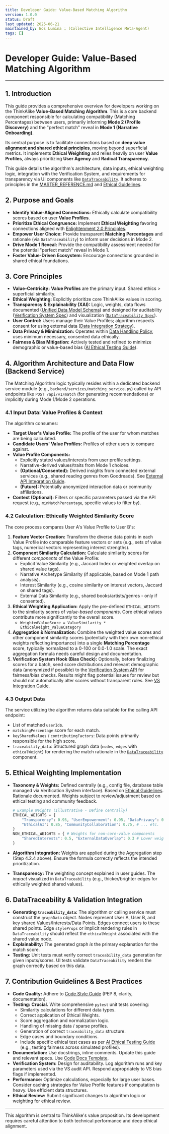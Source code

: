 ```yaml
---
title: Developer Guide: Value-Based Matching Algorithm
version: 1.0.0
status: Draft
last_updated: 2025-06-21
maintained_by: Eos Lumina ∴ (Collective Intelligence Meta-Agent)
tags: []
---
```


# Developer Guide: Value-Based Matching Algorithm

---

## 1. Introduction

This guide provides a comprehensive overview for developers working on the ThinkAlike **Value-Based Matching Algorithm**. This is a core backend component responsible for calculating compatibility (Matching Percentages) between users, primarily informing **Mode 2 (Profile Discovery)** and the "perfect match" reveal in **Mode 1 (Narrative Onboarding)**.

Its central purpose is to facilitate connections based on **deep value alignment and shared ethical principles**, moving beyond superficial metrics. It implements **Ethical Weighting** and relies heavily on user **Value Profiles**, always prioritizing **User Agency** and **Radical Transparency**.

This guide details the algorithm's architecture, data inputs, ethical weighting logic, integration with the Verification System, and requirements for transparency via UI components like [`DataTraceability`](../../components/ui_components/data_traceability.md). It adheres to principles in the [MASTER_REFERENCE.md](../../core/master_reference.md) and [Ethical Guidelines](../../core/ethics/ethical_guidelines.md).

## 2. Purpose and Goals

- **Identify Value-Aligned Connections:** Ethically calculate compatibility scores based on user **Value Profiles**.
- **Prioritize Ethical Congruence:** Implement **Ethical Weighting** favoring connections aligned with [Enlightenment 2.0 Principles](../../core/enlightenment_2_0/enlightenment_2_0_principles.md).
- **Empower User Choice:** Provide transparent **Matching Percentages** and rationale (via `DataTraceability`) to inform user decisions in Mode 2.
- **Drive Mode 1 Reveal:** Provide the compatibility assessment needed for the potential "perfect match" reveal in Mode 1.
- **Foster Value-Driven Ecosystem:** Encourage connections grounded in shared ethical foundations.

## 3. Core Principles

- **Value-Centricity:** **Value Profiles** are the primary input. Shared ethics > superficial similarity.
- **Ethical Weighting:** Explicitly prioritize core ThinkAlike values in scoring.
- **Transparency & Explainability (XAI):** Logic, weights, data flows documented ([Unified Data Model Schema](../../architecture/database/unified_data_model_schema.md)) and designed for auditability ([Verification System Spec](../../architecture/verification_system/verification_system.md)) and visualization ([`DataTraceability Spec`](../../components/ui_components/data_traceability.md)).
- **User Control:** Users manage their Value Profiles; algorithm respects consent for using external data ([Data Integration Strategy](../../architecture/data_integration_strategy.md)).
- **Data Privacy & Minimization:** Operates within [Data Handling Policy](./data_handling_policy_guide.md), uses minimum necessary, consented data ethically.
- **Fairness & Bias Mitigation:** Actively tested and refined to minimize demographic or value-based bias ([AI Ethical Testing Guide](./ai/ai_ethical_testing_guide.md)).

## 4. Algorithm Architecture and Data Flow (Backend Service)

The Matching Algorithm logic typically resides within a dedicated backend service module (e.g., `backend/services/matching_service.py`) called by API endpoints like `POST /api/v1/match` (for generating recommendations) or implicitly during Mode 1/Mode 2 operations.

### 4.1 Input Data: Value Profiles & Context

The algorithm consumes:

- **Target User's Value Profile:** The profile of the user for whom matches are being calculated.
- **Candidate Users' Value Profiles:** Profiles of other users to compare against.
- **Value Profile Components:**
  - Explicitly stated values/interests from user profile settings.
  - Narrative-derived values/traits from Mode 1 choices.
  - **(Optional/Consented):** Derived insights from connected external services (e.g., shared reading genres from Goodreads). See [External API Integration Guide](./external_api_integration_guide.md).
  - **(Future):** Potentially anonymized interaction data or community affiliations.
- **Context (Optional):** Filters or specific parameters passed via the API request (e.g., `minMatchPercentage`, specific values to filter by).

### 4.2 Calculation: Ethically Weighted Similarity Score

The core process compares User A's Value Profile to User B's:

1. **Feature Vector Creation:** Transform the diverse data points in each Value Profile into comparable feature vectors or sets (e.g., sets of value tags, numerical vectors representing interest strengths).
2. **Component Similarity Calculation:** Calculate similarity scores for different _components_ of the Value Profile:
   - Explicit Value Similarity (e.g., Jaccard Index or weighted overlap on shared value tags).
   - Narrative Archetype Similarity (if applicable, based on Mode 1 path analysis).
   - Interest Similarity (e.g., cosine similarity on interest vectors, Jaccard on shared tags).
   - External Data Similarity (e.g., shared books/artists/genres - only if consented).
3. **Ethical Weighting Application:** Apply the pre-defined `ETHICAL_WEIGHTS` to the similarity scores of _value-based components_. Core ethical values contribute more significantly to the overall score.
   - `WeightedValueScore = ValueSimilarity * EthicalWeight_ValueCategory`
4. **Aggregation & Normalization:** Combine the weighted value scores and other component similarity scores (potentially with their own non-ethical weights reflecting importance) into a single **Matching Percentage** score, typically normalized to a 0-100 or 0.0-1.0 scale. The exact aggregation formula needs careful design and documentation.
5. **Verification System Hook (Bias Check):** Optionally, before finalizing scores for a batch, send score distributions and relevant demographic data (anonymized if possible) to the [Verification System API](../../architecture/api/api_endpoints_verification_system.md) for fairness/bias checks. Results might flag potential issues for review but should not automatically alter scores without transparent rules. See [VS Integration Guide](./verification_system_integration_guide.md).

### 4.3 Output Data

The service utilizing the algorithm returns data suitable for the calling API endpoint:

- List of matched `userId`s.
- `matchingPercentage` score for each match.
- `keySharedValues` / `contributingFactors`: Data points primarily responsible for the high score.
- `traceability_data`: Structured graph data (`nodes`, `edges` with `ethicalWeight`) for rendering the match rationale in the [`DataTraceability`](../../components/ui_components/data_traceability.md) component.

## 5. Ethical Weighting Implementation

- **Taxonomy & Weights:** Defined centrally (e.g., config file, database table managed via Verification System interface). Based on [Ethical Guidelines](../../core/ethics/ethical_guidelines.md). Rationale documented. Weights subject to review/adjustment based on ethical testing and community feedback.

  ```python
  # Example Weights (Illustrative - Define centrally)
  ETHICAL_WEIGHTS = {
      "Transparency": 0.95, "UserEmpowerment": 0.95, "DataPrivacy": 0.9,
      "EthicalAI": 0.85, "CommunityCollaboration": 0.75, # ... etc.
  }
  NON_ETHICAL_WEIGHTS = { # Weights for non-core-value components
      "SharedInterests": 0.5, "ExternalDataOverlap": 0.3 # Lower weighting
  }
  ```

- **Algorithm Integration:** Weights are applied during the Aggregation step (Step 4.2.4 above). Ensure the formula correctly reflects the intended prioritization.
- **Transparency:** The weighting concept explained in user guides. The _impact_ visualized in `DataTraceability` (e.g., thicker/brighter edges for ethically weighted shared values).

## 6. DataTraceability & Validation Integration

- **Generating `traceability_data`:** The algorithm or calling service must construct the `graphData` object. Nodes represent User A, User B, and key shared Values/Interests/Data Points. Edges connect users to these shared points. Edge `styleProps` or implicit rendering rules in `DataTraceability` should reflect the `ethicalWeight` associated with the shared value node.
- **Explainability:** The generated graph _is_ the primary explanation for the match score.
- **Testing:** Unit tests must verify correct `traceability_data` generation for given inputs/scores. UI tests validate `DataTraceability` renders the graph correctly based on this data.

## 7. Contribution Guidelines & Best Practices

- **Code Quality:** Adhere to [Code Style Guide](./code_style_guide.md) (PEP 8, clarity, documentation).
- **Testing:** **Crucial.** Write comprehensive `pytest` unit tests covering:
  - Similarity calculations for different data types.
  - Correct application of Ethical Weights.
  - Score aggregation and normalization logic.
  - Handling of missing data / sparse profiles.
  - Generation of correct `traceability_data` structure.
  - Edge cases and boundary conditions.
  - Include specific ethical test cases as per [AI Ethical Testing Guide](./ai/ai_ethical_testing_guide.md) (e.g., testing fairness across simulated profiles).
- **Documentation:** Use docstrings, inline comments. Update this guide and relevant specs. Use [Code Docs Template](../../templates/code_documentation_template.md).
- **Verification System:** Design for auditability. Log algorithm runs and key parameters used via the VS audit API. Respond appropriately to VS bias flags if implemented.
- **Performance:** Optimize calculations, especially for large user bases. Consider caching strategies for Value Profile features if computation is heavy. Use efficient data structures.
- **Ethical Review:** Submit significant changes to algorithm logic or weighting for ethical review.

---

This algorithm is central to ThinkAlike's value proposition. Its development requires careful attention to both technical performance and deep ethical alignment.
